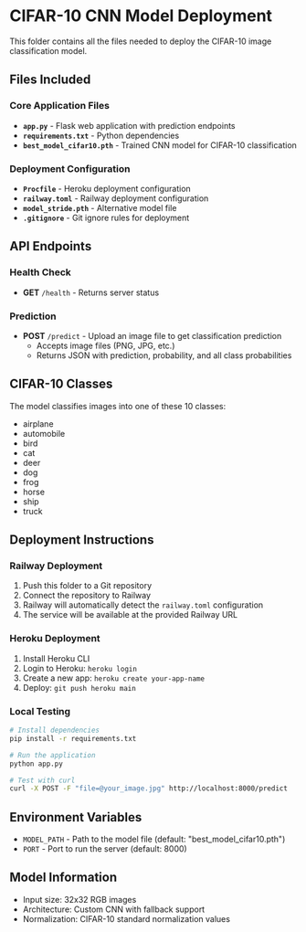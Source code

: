 # CIFAR-10 CNN Model Deployment

This folder contains all the files needed to deploy the CIFAR-10 image classification model.

## Files Included

### Core Application Files
- **`app.py`** - Flask web application with prediction endpoints
- **`requirements.txt`** - Python dependencies
- **`best_model_cifar10.pth`** - Trained CNN model for CIFAR-10 classification

### Deployment Configuration
- **`Procfile`** - Heroku deployment configuration
- **`railway.toml`** - Railway deployment configuration
- **`model_stride.pth`** - Alternative model file
- **`.gitignore`** - Git ignore rules for deployment

## API Endpoints

### Health Check
- **GET** `/health` - Returns server status

### Prediction
- **POST** `/predict` - Upload an image file to get classification prediction
  - Accepts image files (PNG, JPG, etc.)
  - Returns JSON with prediction, probability, and all class probabilities

## CIFAR-10 Classes
The model classifies images into one of these 10 classes:
- airplane
- automobile  
- bird
- cat
- deer
- dog
- frog
- horse
- ship
- truck

## Deployment Instructions

### Railway Deployment
1. Push this folder to a Git repository
2. Connect the repository to Railway
3. Railway will automatically detect the `railway.toml` configuration
4. The service will be available at the provided Railway URL

### Heroku Deployment
1. Install Heroku CLI
2. Login to Heroku: `heroku login`
3. Create a new app: `heroku create your-app-name`
4. Deploy: `git push heroku main`

### Local Testing
```bash
# Install dependencies
pip install -r requirements.txt

# Run the application
python app.py

# Test with curl
curl -X POST -F "file=@your_image.jpg" http://localhost:8000/predict
```

## Environment Variables
- `MODEL_PATH` - Path to the model file (default: "best_model_cifar10.pth")
- `PORT` - Port to run the server (default: 8000)

## Model Information
- Input size: 32x32 RGB images
- Architecture: Custom CNN with fallback support
- Normalization: CIFAR-10 standard normalization values